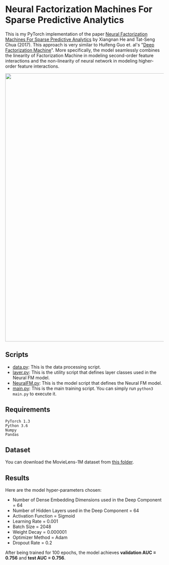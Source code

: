 # Neural Factorization Machines For Sparse Predictive Analytics

This is my PyTorch implementation of the paper [Neural Factorization Machines For Sparse Predictive Analytics](https://arxiv.org/pdf/1708.05027.pdf) by Xiangnan He and Tat-Seng Chua (2017).
This approach is very similar to Huifeng Guo et. al's "[Deep Factorization Machine](https://github.com/khanhnamle1994/transfer-rec/tree/master/Multilayer-Perceptron-Experiments/DeepFM-PyTorch)".
More specifically, the model seamlessly combines the linearity of Factorization Machine in modeling second-order feature interactions and the non-linearity of neural network in modeling higher-order feature interactions.

<img src="https://github.com/khanhnamle1994/transfer-rec/blob/master/Multilayer-Perceptron-Experiments/Neural-FM-PyTorch/pics/Figure2.png" width="850">

## Scripts
* [data.py](https://github.com/khanhnamle1994/transfer-rec/blob/master/Multilayer-Perceptron-Experiments/Neural-FM-PyTorch/data.py): This is the data processing script.
* [layer.py](https://github.com/khanhnamle1994/transfer-rec/blob/master/Multilayer-Perceptron-Experiments/Neural-FM-PyTorch/layer.py): This is the utility script that defines layer classes used in the Neural FM model.
* [NeuralFM.py](https://github.com/khanhnamle1994/transfer-rec/blob/master/Multilayer-Perceptron-Experiments/Neural-FM-PyTorch/NeuralFM.py): This is the model script that defines the Neural FM model.
* [main.py](https://github.com/khanhnamle1994/transfer-rec/blob/master/Multilayer-Perceptron-Experiments/Neural-FM-PyTorch/main.py): This is the main training script. You can simply run `python3 main.py` to execute it.

## Requirements

```
PyTorch 1.3
Python 3.6
Numpy
Pandas
```

## Dataset
You can download the MovieLens-1M dataset from [this folder](https://github.com/khanhnamle1994/transfer-rec/tree/master/ml-1m).

## Results
Here are the model hyper-parameters chosen:
- Number of Dense Embedding Dimensions used in the Deep Component = 64
- Number of Hidden Layers used in the Deep Component = 64
- Activation Function = Sigmoid
- Learning Rate = 0.001
- Batch Size = 2048
- Weight Decay = 0.000001
- Optimizer Method = Adam
- Dropout Rate = 0.2

After being trained for 100 epochs, the model achieves **validation AUC = 0.756** and **test AUC = 0.756**.